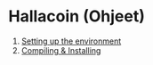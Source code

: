 # Hallacoin (Ohjeet)

1. [Setting up the environment](/docs/setup.md)
2. [Compiling & Installing](/docs/build.md)
